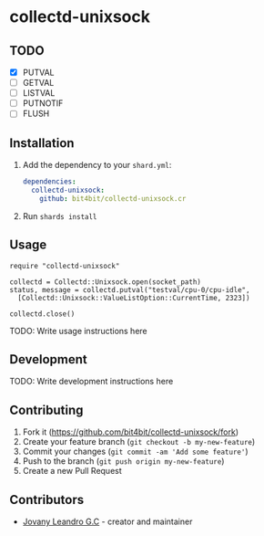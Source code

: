 # collectd-unixsock


## TODO

- [X] PUTVAL
- [ ] GETVAL
- [ ] LISTVAL
- [ ] PUTNOTIF
- [ ] FLUSH

## Installation

1. Add the dependency to your `shard.yml`:

   ```yaml
   dependencies:
     collectd-unixsock:
       github: bit4bit/collectd-unixsock.cr
   ```

2. Run `shards install`

## Usage

```crystal
require "collectd-unixsock"

collectd = Collectd::Unixsock.open(socket_path)
status, message = collectd.putval("testval/cpu-0/cpu-idle",
  [Collectd::Unixsock::ValueListOption::CurrentTime, 2323])
  
collectd.close()
```

TODO: Write usage instructions here

## Development

TODO: Write development instructions here

## Contributing

1. Fork it (<https://github.com/bit4bit/collectd-unixsock/fork>)
2. Create your feature branch (`git checkout -b my-new-feature`)
3. Commit your changes (`git commit -am 'Add some feature'`)
4. Push to the branch (`git push origin my-new-feature`)
5. Create a new Pull Request

## Contributors

- [Jovany Leandro G.C](https://github.com/bit4bit) - creator and maintainer
